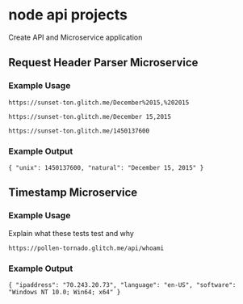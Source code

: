 # node api projects

Create API and Microservice application 

## Request Header Parser Microservice

### Example Usage

```
https://sunset-ton.glitch.me/December%2015,%202015
```
```
https://sunset-ton.glitch.me/December 15,2015
```

```
https://sunset-ton.glitch.me/1450137600
```

### Example Output


```
{ "unix": 1450137600, "natural": "December 15, 2015" }
```


## Timestamp Microservice

### Example Usage

Explain what these tests test and why

```
https://pollen-tornado.glitch.me/api/whoami
```

### Example Output

```
{ "ipaddress": "70.243.20.73", "language": "en-US", "software": "Windows NT 10.0; Win64; x64" }
```
